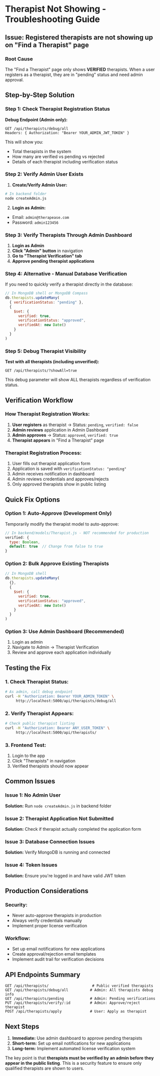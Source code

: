 # Therapist Not Showing - Troubleshooting Guide

## Issue: Registered therapists are not showing up on "Find a Therapist" page

### Root Cause
The "Find a Therapist" page only shows **VERIFIED** therapists. When a user registers as a therapist, they are in "pending" status and need admin approval.

## Step-by-Step Solution

### Step 1: Check Therapist Registration Status

**Debug Endpoint (Admin only):**
```
GET /api/therapists/debug/all
Headers: { Authorization: "Bearer YOUR_ADMIN_JWT_TOKEN" }
```

This will show you:
- Total therapists in the system
- How many are verified vs pending vs rejected
- Details of each therapist including verification status

### Step 2: Verify Admin User Exists

1. **Create/Verify Admin User:**
```bash
# In backend folder
node createAdmin.js
```

2. **Login as Admin:**
- Email: `admin@therapease.com`
- Password: `admin123456`

### Step 3: Verify Therapists Through Admin Dashboard

1. **Login as Admin**
2. **Click "Admin" button** in navigation
3. **Go to "Therapist Verification" tab**
4. **Approve pending therapist applications**

### Step 4: Alternative - Manual Database Verification

If you need to quickly verify a therapist directly in the database:

```javascript
// In MongoDB shell or MongoDB Compass
db.therapists.updateMany(
  { verificationStatus: "pending" },
  { 
    $set: { 
      verified: true, 
      verificationStatus: "approved",
      verifiedAt: new Date()
    } 
  }
)
```

### Step 5: Debug Therapist Visibility

**Test with all therapists (including unverified):**
```
GET /api/therapists/?showAll=true
```

This debug parameter will show ALL therapists regardless of verification status.

## Verification Workflow

### How Therapist Registration Works:
1. **User registers** as therapist → Status: `pending`, `verified: false`
2. **Admin reviews** application in Admin Dashboard
3. **Admin approves** → Status: `approved`, `verified: true`
4. **Therapist appears** in "Find a Therapist" page

### Therapist Registration Process:
1. User fills out therapist application form
2. Application is saved with `verificationStatus: "pending"`
3. Admin receives notification in dashboard
4. Admin reviews credentials and approves/rejects
5. Only approved therapists show in public listing

## Quick Fix Options

### Option 1: Auto-Approve (Development Only)
Temporarily modify the therapist model to auto-approve:

```javascript
// In backend/models/Therapist.js - NOT recommended for production
verified: {
  type: Boolean,
  default: true  // Change from false to true
}
```

### Option 2: Bulk Approve Existing Therapists
```javascript
// In MongoDB shell
db.therapists.updateMany(
  {},
  { 
    $set: { 
      verified: true, 
      verificationStatus: "approved",
      verifiedAt: new Date()
    } 
  }
)
```

### Option 3: Use Admin Dashboard (Recommended)
1. Login as admin
2. Navigate to Admin → Therapist Verification
3. Review and approve each application individually

## Testing the Fix

### 1. Check Therapist Status:
```bash
# As admin, call debug endpoint
curl -H "Authorization: Bearer YOUR_ADMIN_TOKEN" \
     http://localhost:5000/api/therapists/debug/all
```

### 2. Verify Therapist Appears:
```bash
# Check public therapist listing
curl -H "Authorization: Bearer ANY_USER_TOKEN" \
     http://localhost:5000/api/therapists/
```

### 3. Frontend Test:
1. Login to the app
2. Click "Therapists" in navigation
3. Verified therapists should now appear

## Common Issues

### Issue 1: No Admin User
**Solution:** Run `node createAdmin.js` in backend folder

### Issue 2: Therapist Application Not Submitted
**Solution:** Check if therapist actually completed the application form

### Issue 3: Database Connection Issues
**Solution:** Verify MongoDB is running and connected

### Issue 4: Token Issues
**Solution:** Ensure you're logged in and have valid JWT token

## Production Considerations

### Security:
- Never auto-approve therapists in production
- Always verify credentials manually
- Implement proper license verification

### Workflow:
- Set up email notifications for new applications
- Create approval/rejection email templates
- Implement audit trail for verification decisions

## API Endpoints Summary

```
GET /api/therapists/                    # Public verified therapists
GET /api/therapists/debug/all          # Admin: All therapists debug info
GET /api/therapists/pending            # Admin: Pending verifications
PUT /api/therapists/verify/:id         # Admin: Approve/reject therapist
POST /api/therapists/apply             # User: Apply as therapist
```

## Next Steps

1. **Immediate:** Use admin dashboard to approve pending therapists
2. **Short-term:** Set up email notifications for new applications
3. **Long-term:** Implement automated license verification system

The key point is that **therapists must be verified by an admin before they appear in the public listing**. This is a security feature to ensure only qualified therapists are shown to users.

